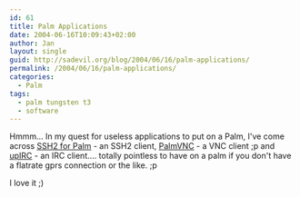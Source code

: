 ```yaml
---
id: 61
title: Palm Applications
date: 2004-06-16T10:09:43+02:00
author: Jan
layout: single
guid: http://sadevil.org/blog/2004/06/16/palm-applications/
permalink: /2004/06/16/palm-applications/
categories:
  - Palm
tags:
  - palm tungsten t3
  - software
---
```

Hmmm... In my quest for useless applications to put on a Palm, I've come across [SSH2 for Palm](http://www.sealiesoftware.com/pssh/) - an SSH2 client, [PalmVNC](http://palmvnc2.free.fr/) - a VNC client ;p and [upIRC](http://www.smittyware.com/palm/upirc/) - an IRC client.... totally pointless to have on a palm if you don't have a flatrate gprs connection or the like. ;p

I love it ;)